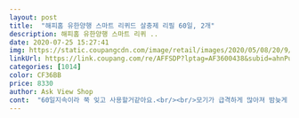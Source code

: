 ```yaml
---
layout: post 
title:  "해피홈 유한양행 스마트 리퀴드 살충제 리필 60일, 2개" 
description: 해피홈 유한양행 스마트 리퀴 ..
date: 2020-07-25 15:27:41 
img: https://static.coupangcdn.com/image/retail/images/2020/05/08/20/9/1ba08795-cc8d-4f41-881c-883954b3e5ab.jpg 
linkUrl: https://link.coupang.com/re/AFFSDP?lptag=AF3600438&subid=ahnPublicAsk&pageKey=1592525385&itemId=2721017539&vendorItemId=70711247696&traceid=V0-113-a5c0be6eb41559a7 
categories: [1014] 
color: CF36BB 
price: 8330 
author: Ask View Shop 
cont:  "60일지속이라 쭉 잊고 사용할거같아요.<br/><br/>모기가 급격하게 많아져 밤늦게 주문후 다음날 일찍 배송요!<br/>모기약을 켜놓고 자야 안심되더라고요!<br/>모기향 냄새도 안나고 괜찮습니다.<br/><br/>요곤 한번켜놓으니 자동인식이라 편하고 좋네요!<br/>이번  모기들 너무 많아 잠자기 힘들어요<br/>잘잡히질않는거같아요 날파리들은 잡히는데 모기는 잘안잡히고 도망다니는거같아 전기모기약도 함께 사용한답니다!<br/>전기모기퇴치기를 구입해서 겸용으로 같이 쓰는데 전기퇴치기<br/>집에 피부가 약해서 모기에 물리면 유독 부어오름이 심한 아이가 있어서  늘 신경쓰는지라 리퀴드모기약을 자주 애용하는데 배송도 빠르고 하자없이 잘받았습니다향있는것보다 무향이 더 나은것같네요<br/>향이 없어 아기방에 놓을 수 있고 모기도 없는듯해요<br/>" 
---
```

